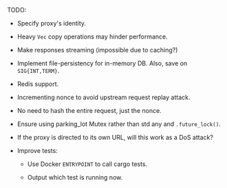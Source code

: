 TODO:

- Specify proxy's identity.

- Heavy `Vec` copy operations may hinder performance.

- Make responses streaming (impossible due to caching?)

- Implement file-persistency for in-memory DB. Also, save on `SIG{INT,TERM}`.

- Redis support.

- Incrementing nonce to avoid upstream request replay attack.

- No need to hash the entire request, just the nonce.

- Ensure using parking_lot Mutex rather than std any and `.future_lock()`.

- If the proxy is directed to its own URL, will this work as a DoS attack?

- Improve tests:

    - Use Docker `ENTRYPOINT` to call cargo tests.
    
    - Output which test is running now.